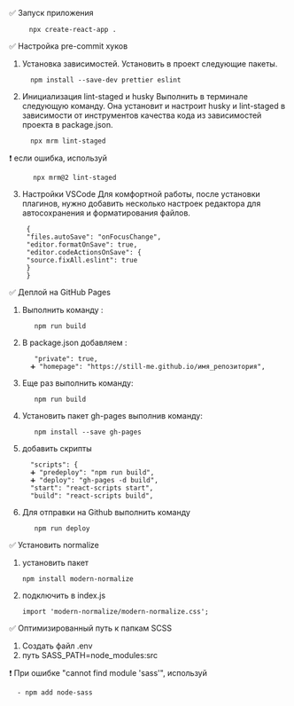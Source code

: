 ✅ Запуск приложения

         npx create-react-app .

✅ Настройка pre-commit хуков

1. Установка зависимостей. Установить в проект следующие пакеты.

         npm install --save-dev prettier eslint

2.  Инициализация lint-staged и husky
    Выполнить в терминале следующую команду. Она установит и настроит husky и lint-staged в зависимости от инструментов качества кода из зависимостей проекта в package.json.

          npx mrm lint-staged

 ❗️ если ошибка, используй 
 
          npx mrm@2 lint-staged

3.  Настройки VSCode
    Для комфортной работы, после установки плагинов, нужно добавить несколько настроек редактора для автосохранения и форматирования файлов.

         {
         "files.autoSave": "onFocusChange",
         "editor.formatOnSave": true,
         "editor.codeActionsOnSave": {
         "source.fixAll.eslint": true
         }
         }

✅ Деплой на GitHub Pages

1. Выполнить команду :

          npm run build

2. В package.json добавляем :

          "private": true,
         ➕ "homepage": "https://still-me.github.io/имя_репозитория",

3. Еще раз выполнить команду:

          npm run build
          
5. Установить пакет gh-pages выполнив команду:

          npm install --save gh-pages
          
8. добавить скрипты

         "scripts": {
         ➕ "predeploy": "npm run build",
         ➕ "deploy": "gh-pages -d build",
         "start": "react-scripts start",
         "build": "react-scripts build",

6. Для отправки на Github выполнить команду
 
          npm run deploy

✅ Установить normalize

1. установить пакет

       npm install modern-normalize
       
3. подключить в index.js

       import 'modern-normalize/modern-normalize.css';

✅ Оптимизированный путь к папкам SCSS

1. Создать файл .env
2. путь SASS_PATH=node_modules:src

❗️ При ошибке "cannot find module 'sass'", используй 

      - npm add node-sass
